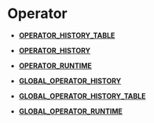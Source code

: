 # Operator

-   **[OPERATOR\_HISTORY\_TABLE](OPERATOR_HISTORY_TABLE.md)**

-   **[OPERATOR\_HISTORY](OPERATOR_HISTORY.md)**

-   **[OPERATOR\_RUNTIME](OPERATOR_RUNTIME.md)**

-   **[GLOBAL\_OPERATOR\_HISTORY](GLOBAL_OPERATOR_HISTORY.md)**

-   **[GLOBAL\_OPERATOR\_HISTORY\_TABLE](GLOBAL_OPERATOR_HISTORY_TABLE.md)**

-   **[GLOBAL\_OPERATOR\_RUNTIME](GLOBAL_OPERATOR_RUNTIME.md)**
